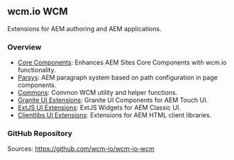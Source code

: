 ## wcm.io WCM

Extensions for AEM authoring and AEM applications.

### Overview

* [Core Components](core-components/): Enhances AEM Sites Core Components with wcm.io functionality.
* [Parsys](parsys/): AEM paragraph system based on path configuration in page components.
* [Commons](commons/): Common WCM utility and helper functions.
* [Granite UI Extensions](ui/granite/): Granite UI Components for AEM Touch UI.
* [ExtJS UI Extensions](ui/extjs/): ExtJS Widgets for AEM Classic UI.
* [Clientlibs UI Extensions](ui/clientlibs/): Extensions for AEM HTML client libraries.


### GitHub Repository

Sources: https://github.com/wcm-io/wcm-io-wcm
